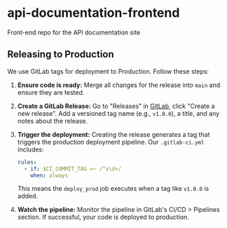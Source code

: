 # api-documentation-frontend
Front-end repo for the API documentation site

## Releasing to Production

We use GitLab tags for deployment to Production. Follow these steps:

1. **Ensure code is ready:** Merge all changes for the release into `main` and ensure they are tested.

2. **Create a GitLab Release:** Go to "Releases" in [GitLab](https://gitlab.cee.redhat.com/insights-platform/api-documentation-frontend/-/releases), click "Create a new release". Add a versioned tag name (e.g., `v1.0.0`), a title, and any notes about the release.

3. **Trigger the deployment:** Creating the release generates a tag that triggers the production deployment pipeline. Our `.gitlab-ci.yml` includes:

   ```yaml
   rules:
     - if: $CI_COMMIT_TAG =~ /^v\d+/
       when: always
   ```
   
   This means the `deploy_prod` job executes when a tag like `v1.0.0` is added.

4. **Watch the pipeline:** Monitor the pipeline in GitLab's CI/CD > Pipelines section. If successful, your code is deployed to production.
